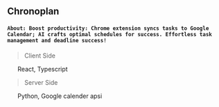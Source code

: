 ## Chronoplan

#### `About: Boost productivity: Chrome extension syncs tasks to Google Calendar; AI crafts optimal schedules for success. Effortless task management and deadline success!`

> Client Side
<ol>
    React, Typescript
</ol>

> Server Side
<ol>
    Python, Google calender apsi
</ol>